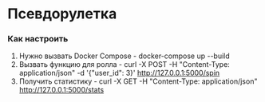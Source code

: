 # Псевдорулетка 

### Как настроить 

1) Нужно вызвать Docker Compose - docker-compose up --build
2) Вызвать функцию для ролла - curl -X POST -H "Content-Type: application/json" -d '{"user_id": 3}' http://127.0.0.1:5000/spin
3) Получить статистику - curl -X GET -H "Content-Type: application/json" http://127.0.0.1:5000/stats
